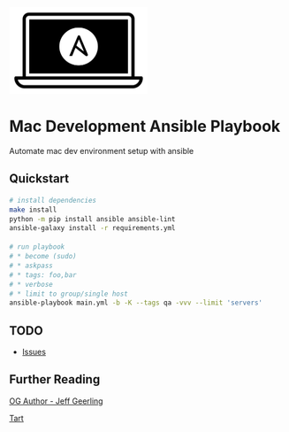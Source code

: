 <img src="static/logo.png" width="250" height="156" alt="Mac Dev Playbook Logo" />

# Mac Development Ansible Playbook

Automate mac dev environment setup with ansible

## Quickstart
```bash
# install dependencies
make install
python -m pip install ansible ansible-lint
ansible-galaxy install -r requirements.yml

# run playbook
# * become (sudo)
# * askpass
# * tags: foo,bar
# * verbose
# * limit to group/single host
ansible-playbook main.yml -b -K --tags qa -vvv --limit 'servers'
```

## TODO
* [Issues](https://github.com/pythoninthegrass/mac_dev_playbook/issues)

## Further Reading
[OG Author - Jeff Geerling](https://github.com/geerlingguy/mac-dev-playbook)

[Tart](https://github.com/cirruslabs/tart)
